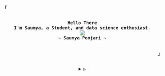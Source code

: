 <!-- yoinked from:https://github.com/rxyhn -->

<!-- Inspiration: https://github.com/owl4ce -->

<p align="left"><strong><samp>「</samp></strong></p>
<p align="center">
  <samp><br>
    <b>
      Hello There
      <br>
      I'm Saumya, a Student, and data science enthusiast.
    </b>
    <br>
    <img
      src="https://readme-typing-svg.herokuapp.com/?font=Fira+Code&size=16&pause=1000&color=EE5396&center=true&vCenter=true&random=true&width=435&lines=I+code+funtional+%26+aesthetic+programs.">
      <br>
      <b>
        ~ Saumya Poojari ~
      </b>
      <br>
  </samp>
  <br>
</p>
<p align="right"><strong><samp>」</samp></strong></p>

<br>

<details align="center">
  <summary><samp>&#9655;</samp></summary>
  <h2></h2><br>

  <!-- Contact Me -->
  <p align="center">
    <samp>
      [<a href="https://www.linkedin.com/in/ssaumz/" target="_blank">linkedin</a>]
      [<a href="mailto:saumya.poojarii7@gmail.com" target="_blank">e-mail</a>]
    </samp>
  </p><br>
